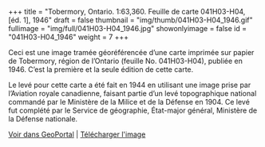 +++
title = "Tobermory, Ontario. 1:63,360. Feuille de carte 041H03-H04, [éd. 1], 1946"
draft = false
thumbnail = "img/thumb/041H03-H04_1946.gif"
fullimage = "img/full/041H03-H04_1946.jpg"
showonlyimage = false
id = "041H03-H04_1946"
weight = 7
+++

Ceci est une image tramée géoréférencée d’une carte imprimée sur papier de Tobermory, région de l’Ontario (feuille No. 041H03-H04), publiée en 1946. C’est la première et la seule édition de cette carte.

<!--more-->

Le levé pour cette carte a été fait en 1944 en utilisant une image prise par l’Aviation royale canadienne, faisant partie d’un levé topographique national commandé par le Ministère de la Milice et de la Défense en 1904. Ce levé fut complété par le Service de géographie, État-major général, Ministère de la Défense nationale.

[Voir dans GeoPortal](http://geo.scholarsportal.info/#r/details/_uri@=HTDP63360K041H03-H04_1946TIFF&_add:true) | [Télécharger l'image](https://ocul.on.ca/topomaps/map-images/HTDP63360K041H03-H04_1946TIFF.jpg)
